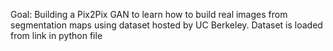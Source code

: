 Goal: Building a Pix2Pix GAN to learn how to build real images from segmentation maps using dataset hosted by UC Berkeley.
Dataset is loaded from link in python file
